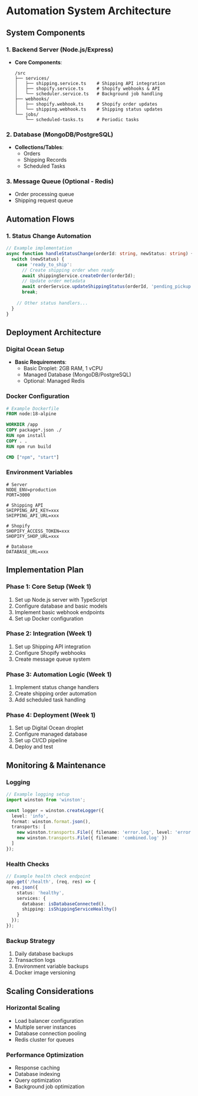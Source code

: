 # Automation System Architecture

## System Components

### 1. Backend Server (Node.js/Express)
- **Core Components**:
  ```
  /src
  ├── services/
  │   ├── shipping.service.ts    # Shipping API integration
  │   ├── shopify.service.ts     # Shopify webhooks & API
  │   └── scheduler.service.ts   # Background job handling
  ├── webhooks/
  │   ├── shopify.webhook.ts     # Shopify order updates
  │   └── shipping.webhook.ts    # Shipping status updates
  └── jobs/
      └── scheduled-tasks.ts     # Periodic tasks
  ```

### 2. Database (MongoDB/PostgreSQL)
- **Collections/Tables**:
  - Orders
  - Shipping Records
  - Scheduled Tasks

### 3. Message Queue (Optional - Redis)
- Order processing queue
- Shipping request queue

## Automation Flows

### 1. Status Change Automation
```typescript
// Example implementation
async function handleStatusChange(orderId: string, newStatus: string) {
  switch (newStatus) {
    case 'ready_to_ship':
      // Create shipping order when ready
      await shippingService.createOrder(orderId);
      // Update order metadata
      await orderService.updateShippingStatus(orderId, 'pending_pickup');
      break;
    
    // Other status handlers...
  }
}
```

## Deployment Architecture

### Digital Ocean Setup
- **Basic Requirements**:
  - Basic Droplet: 2GB RAM, 1 vCPU
  - Managed Database (MongoDB/PostgreSQL)
  - Optional: Managed Redis

### Docker Configuration
```dockerfile
# Example Dockerfile
FROM node:18-alpine

WORKDIR /app
COPY package*.json ./
RUN npm install
COPY . .
RUN npm run build

CMD ["npm", "start"]
```

### Environment Variables
```env
# Server
NODE_ENV=production
PORT=3000

# Shipping API
SHIPPING_API_KEY=xxx
SHIPPING_API_URL=xxx

# Shopify
SHOPIFY_ACCESS_TOKEN=xxx
SHOPIFY_SHOP_URL=xxx

# Database
DATABASE_URL=xxx
```

## Implementation Plan

### Phase 1: Core Setup (Week 1)
1. Set up Node.js server with TypeScript
2. Configure database and basic models
3. Implement basic webhook endpoints
4. Set up Docker configuration

### Phase 2: Integration (Week 1)
1. Set up Shipping API integration
2. Configure Shopify webhooks
3. Create message queue system

### Phase 3: Automation Logic (Week 1)
1. Implement status change handlers
2. Create shipping order automation
3. Add scheduled task handling

### Phase 4: Deployment (Week 1)
1. Set up Digital Ocean droplet
2. Configure managed database
3. Set up CI/CD pipeline
4. Deploy and test

## Monitoring & Maintenance

### Logging
```typescript
// Example logging setup
import winston from 'winston';

const logger = winston.createLogger({
  level: 'info',
  format: winston.format.json(),
  transports: [
    new winston.transports.File({ filename: 'error.log', level: 'error' }),
    new winston.transports.File({ filename: 'combined.log' })
  ]
});
```

### Health Checks
```typescript
// Example health check endpoint
app.get('/health', (req, res) => {
  res.json({
    status: 'healthy',
    services: {
      database: isDatabaseConnected(),
      shipping: isShippingServiceHealthy()
    }
  });
});
```

### Backup Strategy
1. Daily database backups
2. Transaction logs
3. Environment variable backups
4. Docker image versioning

## Scaling Considerations

### Horizontal Scaling
- Load balancer configuration
- Multiple server instances
- Database connection pooling
- Redis cluster for queues

### Performance Optimization
- Response caching
- Database indexing
- Query optimization
- Background job optimization 